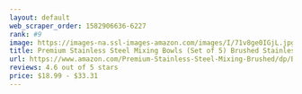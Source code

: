 ```yaml
---
layout: default 
﻿web_scraper_order: 1582906636-6227
rank: #9
image: https://images-na.ssl-images-amazon.com/images/I/71v8ge0IGjL.jpg
title: Premium Stainless Steel Mixing Bowls (Set of 5) Brushed Stainless Steel Mixing Bowl Set - Easy…
url: https://www.amazon.com/Premium-Stainless-Steel-Mixing-Brushed/dp/B07T3Q1DGQ/ref=zg_mw_home-garden_9?_encoding=UTF8&psc=1&refRID=ST1XDMS4R2TXQERQ5ZH2
reviews: 4.6 out of 5 stars
price: $18.99 - $33.31
---
```

